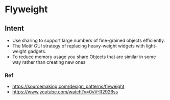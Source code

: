 # Flyweight

## Intent

- Use sharing to support large numbers of fine-grained objects efficiently.
- The Motif GUI strategy of replacing heavy-weight widgets with light-weight gadgets.
- To reduce memory usage you share Objects that are similar in some way rather than creating new ones

### Ref

- https://sourcemaking.com/design_patterns/flyweight
- https://www.youtube.com/watch?v=0vV-R2926ss
